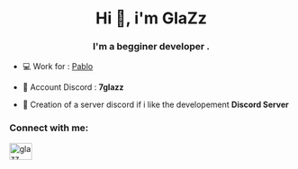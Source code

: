 <h1 align="center">Hi 👋, i'm GlaZz</h1>
<h3 align="center">I'm a begginer developer .</h3>

- 💻​ Work for : [Pablo](https://discord.gg/pablozz)

- 📳​ Account Discord : **7glazz**

- ​🦾​ Creation of a server discord if i like the developement **Discord Server**

<h3 align="left">Connect with me:</h3>
<p align="left">
<a href="https://www.youtube.com/c/glazz" target="blank"><img align="center" src="https://raw.githubusercontent.com/rahuldkjain/github-profile-readme-generator/master/src/images/icons/Social/youtube.svg" alt="glazz" height="30" width="40" /></a>
</p>

